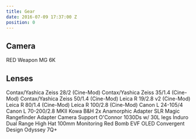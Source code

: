 ```yaml
---
title: Gear
date: 2016-07-09 17:37:00 Z
position: 0
---
```


## Camera
RED Weapon MG 6K

## Lenses
Contax/Yashica Zeiss 28/2 (Cine-Mod)
Contax/Yashica Zeiss 35/1.4 (Cine-Mod)
Contax/Yashica Zeiss 50/1.4 (Cine-Mod)
Leica R 19/2.8 v2 (Cine-Mod)
Leica R 80/1.4 (Cine-Mod)
Leica R 100/2.8 (Cine-Mod)
Canon L 24-105/4
Canon L 70-200/2.8 MKII
Kowa B&H 2x Anamorphic Adapter
SLR Magic Rangefinder Adapter
Camera Support
O'Connor 1030Ds w/ 30L legs
Induro Dual Range High Hat 100mm
Monitoring
Red Bomb EVF OLED
Convergent Design Odyssey 7Q+
